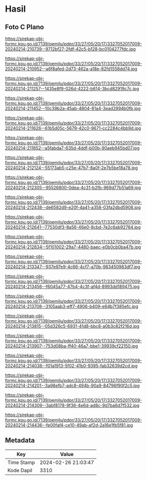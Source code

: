 # Hasil

## Foto C Plano

https://sirekap-obj-formc.kpu.go.id/7139/pemilu/pdpr/33/27/05/20/17/3327052017009-20240214-210739--9712bf27-2fdf-42c5-b128-bc0104277fdc.jpg

https://sirekap-obj-formc.kpu.go.id/7139/pemilu/pdpr/33/27/05/20/17/3327052017009-20240214-210952--a6f8afed-2d73-462a-a18e-82fd1558dd74.jpg

https://sirekap-obj-formc.kpu.go.id/7139/pemilu/pdpr/33/27/05/20/17/3327052017009-20240214-211257--1435e8f9-026d-4222-b614-3bcd82919c7c.jpg

https://sirekap-obj-formc.kpu.go.id/7139/pemilu/pdpr/33/27/05/20/17/3327052017009-20240214-211452--10c39b2a-45ab-4804-81a4-3ead2894b0fb.jpg

https://sirekap-obj-formc.kpu.go.id/7139/pemilu/pdpr/33/27/05/20/17/3327052017009-20240214-211626--61b5d05c-5679-42c0-9671-cc2284c4bb9d.jpg

https://sirekap-obj-formc.kpu.go.id/7139/pemilu/pdpr/33/27/05/20/17/3327052017009-20240214-211852--a5fabda7-635d-4ddf-b00b-90aeb945bd07.jpg

https://sirekap-obj-formc.kpu.go.id/7139/pemilu/pdpr/33/27/05/20/17/3327052017009-20240214-212124--55173ab5-c25e-47b7-8a0f-2e7b5be18a78.jpg

https://sirekap-obj-formc.kpu.go.id/7139/pemilu/pdpr/33/27/05/20/17/3327052017009-20240214-212305--95526800-0dea-4c31-b2fb-969d77b51a69.jpg

https://sirekap-obj-formc.kpu.go.id/7139/pemilu/pdpr/33/27/05/20/17/3327052017009-20240214-212438--de6582d9-e20f-4a41-a358-03fa2dbd5908.jpg

https://sirekap-obj-formc.kpu.go.id/7139/pemilu/pdpr/33/27/05/20/17/3327052017009-20240214-212641--77530df3-8a56-46e0-8cbd-7e2c6ab92764.jpg

https://sirekap-obj-formc.kpu.go.id/7139/pemilu/pdpr/33/27/05/20/17/3327052017009-20240214-212834--5f101002-29a7-4480-baec-e0b0cb0ba47b.jpg

https://sirekap-obj-formc.kpu.go.id/7139/pemilu/pdpr/33/27/05/20/17/3327052017009-20240214-213347--937e97e9-4c66-4cf7-a70b-983450983df7.jpg

https://sirekap-obj-formc.kpu.go.id/7139/pemilu/pdpr/33/27/05/20/17/3327052017009-20240214-213456--f6045a77-47b4-4c3f-af4d-8993dd189475.jpg

https://sirekap-obj-formc.kpu.go.id/7139/pemilu/pdpr/33/27/05/20/17/3327052017009-20240214-213708--3105aab3-eff7-4906-b409-e64b7f385efc.jpg

https://sirekap-obj-formc.kpu.go.id/7139/pemilu/pdpr/33/27/05/20/17/3327052017009-20240214-213815--05d326c5-6931-41d8-bbc8-a0b3c82f216d.jpg

https://sirekap-obj-formc.kpu.go.id/7139/pemilu/pdpr/33/27/05/20/17/3327052017009-20240214-213907--753d08ba-ff40-46a7-bbe1-39939cf22150.jpg

https://sirekap-obj-formc.kpu.go.id/7139/pemilu/pdpr/33/27/05/20/17/3327052017009-20240214-214038--f01a1913-5f02-41b0-9395-fab32639d2cd.jpg

https://sirekap-obj-formc.kpu.go.id/7139/pemilu/pdpr/33/27/05/20/17/3327052017009-20240214-214201--3a98efb7-adc8-494b-90a9-84796f90f2c5.jpg

https://sirekap-obj-formc.kpu.go.id/7139/pemilu/pdpr/33/27/05/20/17/3327052017009-20240214-214309--3abf8178-9f36-4e6d-ad8c-9d7ba6d7f532.jpg

https://sirekap-obj-formc.kpu.go.id/7139/pemilu/pdpr/33/27/05/20/17/3327052017009-20240214-214436--fe00faf4-ce10-49ab-af2d-2a16e1fb5f81.jpg


## Metadata

| Key        | Value               |
| ---------- | ------------------- |
| Time Stamp | 2024-02-26 21:03:47 |
| Kode Dapil | 3310                |



